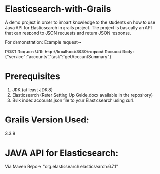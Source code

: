 # Elasticsearch-with-Grails

A demo project in order to impart knowledge to the students on how to use Java API for Elasticsearch in grails project.
The project is basically an API that can respond to JSON requests and return JSON response.

For demonstration: Example request=>

POST Request URI: http://localhost:8080/request
Request Body: {"service":"accounts","task":"getAccountSummary"}

# Prerequisites
1. JDK (at least JDK 8)
2. Elasticsearch (Refer Setting Up Guide.docx available in the repository)
3. Bulk index accounts.json file to your Elasticsearch using curl.

# Grails Version Used: 
3.3.9

# JAVA API for Elasticsearch: 
Via Maven Repo-> "org.elasticsearch:elasticsearch:6.7.1"
